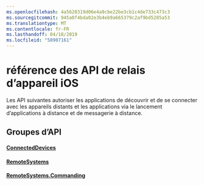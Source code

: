 ```yaml
---
ms.openlocfilehash: 4a5620319d06e4a9cbe22be3cb1c4de733c473c3
ms.sourcegitcommit: 945a0f4bda02e3b4eb9a665379c2af9bd5285a53
ms.translationtype: MT
ms.contentlocale: fr-FR
ms.lasthandoff: 04/18/2019
ms.locfileid: "58907161"
---
```

# <a name="ios-device-relay-api-reference"></a>référence des API de relais d’appareil iOS

Les API suivantes autoriser les applications de découvrir et de se connecter avec les appareils distants et les applications via le lancement d’applications à distance et de messagerie à distance.

## <a name="api-groups"></a>Groupes d’API

#### <a name="connecteddevicesobjectivec-apiconnecteddevicesindexmd"></a>[ConnectedDevices](../objectivec-api/connecteddevices/index.md)
#### <a name="remotesystemsobjectivec-apiremotesystemsindexmd"></a>[RemoteSystems](../objectivec-api/remotesystems/index.md)
#### <a name="remotesystemscommandingobjectivec-apiremotesystemscommandingindexmd"></a>[RemoteSystems.Commanding](../objectivec-api/remotesystems.commanding/index.md)